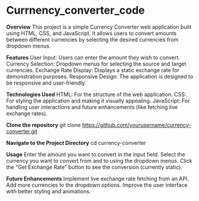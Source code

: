 # Currnency_converter_code
**Overview**
This project is a simple Currency Converter web application built using HTML, CSS, and JavaScript. It allows users to convert amounts between different currencies by selecting the desired currencies from dropdown menus.

**Features**
User Input: Users can enter the amount they wish to convert.
Currency Selection: Dropdown menus for selecting the source and target currencies.
Exchange Rate Display: Displays a static exchange rate for demonstration purposes.
Responsive Design: The application is designed to be responsive and user-friendly.

**Technologies Used**
HTML: For the structure of the web application.
CSS: For styling the application and making it visually appealing.
JavaScript: For handling user interactions and future enhancements (like fetching live exchange rates).

**Clone the repository**
git clone https://github.com/yourusername/currency-converter.git

**Navigate to the Project Directory**
cd currency-converter

**Usage**
Enter the amount you want to convert in the input field.
Select the currency you want to convert from and to using the dropdown menus.
Click the "Get Exchange Rate" button to see the conversion (currently static).

**Future Enhancements**
Implement live exchange rate fetching from an API.
Add more currencies to the dropdown options.
Improve the user interface with better styling and animations.
